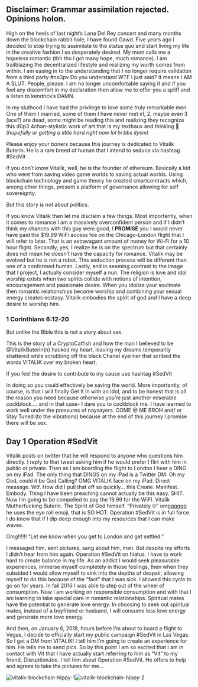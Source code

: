 [category]: <> (General)
[date]: <> (2018/02/11)
[title]: <> (Operation #SedVit)
## Disclaimer: Grammar assimilation rejected. Opinions holon.

High on the heels of last night’s Lana Del Rey concert and many months down the blockchain rabbit hole, I have found Gawd. Five years ago I decided to stop trying to assimilate to the status quo and start living my life in the creative fashion I so desperately desired. My mom calls me a hopeless romantic (tbh tho I got many hope, much romance). I am trailblazing the decentralized lifestyle and realizing my worth comes from within. I am easing in to the understanding that I no longer require validation from a third party #no3pv Do you understand WTF I just said? It means I AM A SLUT. People, please. I am no longer uncomfortable saying it and if you feel any discomfort in my declaration then allow me to offer you a spliff and a listen to kendrick’s DAMN.

In my sluthood I have had the privilege to love some truly remarkable men. One of them I married, some of them I have never met irl, 2, maybe even 3 (ace?) are dead, some might be reading this and realizing they recognize this d0p3 4chan-stylistic work of art that is my textbaux and thinking 🤔 *(hopefully ur getting a little hard right now lol hi bbs ilysm)*

Please enjoy your boners because this journey is dedicated to Vitalik Buterin. He is a rare breed of human that I intend to seduce via hashtag #SedVit

If you don’t know Vitalik, well, he is the founder of ethereum. Basically a kid who went from saving video game worlds to saving actual worlds. Using blockchain technology and game theory he created smartcontracts which, among other things, present a platform of governance allowing for self sovereignty.

But this story is not about politics.

If you know Vitalik then let me disclaim a few things. Most importantly, when it comes to romance I am a massively overconfident person and if I didn’t think my chances with this guy were good, I **PROMiSE** you I would never have paid the $19.99 WiFi access fee on the Chicago-London flight that I will refer to later. That is an extravagant amount of money for Wi-Fi for a 10 hour flight. Secondly, yes, I realize he is on the spectrum but that certainly does not mean he doesn’t have the capacity for romance. Vitalik may be evolved but he is not a robot. This seduction process will be different than one of a conformed human. Lastly, and in seeming contrast to the image that I project, I actually consider myself a nun. The religion is love and idol worship exists when two spirits collide with notions of intention, encouragement and passionate desire. When you idolize your soulmate then romantic relationships become worship and combining your sexual energy creates ecstasy. Vitalik embodies the spirit of god and I have a deep desire to worship him.

### 1 Corinthians 6:12-20

But unlike the Bible this is not a story about sex.

This is the story of a CryptoCatfish and how the man I believed to be @VitalikButerin(n) hacked my heart, leaving my dreams temporarily shattered while scrubbing off the black Chanel eyeliner that scribed the words VITALIK over my broken heart.

If you feel the desire to contribute to my cause use hashtag #SedVit

In doing so you could effectively be saving the world. More importantly, of course, is that I will finally Get It In with an Idol, and to be honest that is all the reason you need because otherwise you’re just another miserable cockblock.... and in that case- I dare you to cockblock me. I have learned to work well under the pressures of naysayers. COME @ ME BROH and/ or Stay Tuned (to the vibrations) because at the end of this journey I promise there will be sex.

## Day 1 Operation #SedVit

Vitalik posts on twitter that he will respond to anyone who questions him directly. I reply to that tweet asking him if he would prefer I flirt with him in public or private. Then as I am boarding the flight to London I hear a DING on my iPad. The only thing that DINGS on my iPad is a Twitter DM. Oh my God, could it be God Calling? OMG VITALIK face on my iPad. Direct message. Wtf. How did I pull that off so quickly... this Create. Manifest. Embody. Thing I have been preaching cannot actually be this easy. SHIT. Now I’m going to be compelled to pay the 19.99 for the WIFI. Vitalik Mutherfucking Buterin. The Spirit of God himself. “Privately 🙄” omgggggg he uses the eye roll emoji, that is SO HOT. Operation #SedVit is in full force. I do know that if I dip deep enough into my resources that I can make waves.

Omg!!!!!! “Let me know when you get to London and get settled.”

I messaged him, sent pictures, sang about him, man. But despite my efforts I didn’t hear from him again. Operation #SedVit on hiatus. I have to work hard to create balance in my life. As an addict I would seek pleasurable experiences, immerse myself completely in those feelings, then when they subsided I would allow myself to sink into the depths of despair, allowing myself to do this because of the “fact” that I was sick. I allowed this cycle to go on for years. In fall 2016 I was able to step out of the wheel of consumption. Now I am working on responsible consumption and with that I am learning to take special care in romantic relationships. Spiritual mates have the potential to generate love energy. In choosing to seek out spiritual mates, instead of a boyfriend or husband, I will consume less love energy and generate more love energy.

And then, on January 6, 2018, hours before I’m about to board a flight to Vegas, I decide to officially start my public campaign #SedVit in Las Vegas. So I get a DM from VITALIK! I tell him I’m going to create an experience for him. He tells me to send pics. So by this point I am so excited that I am in contact with Vit that I have actually start referring to him as “Vit” to my friend, DisruptionJoe. I tell him about Operation #SedVit. He offers to help and agrees to take the pictures for me...

![vitalik-blockchain-hippy-1](https://blockchainhippy.io/images/posts/vitalik-blockchain-hippy-1.jpg)![vitalik-blockchain-hippy-2](https://blockchainhippy.io/images/posts/vitalik-blockchain-hippy-2.jpg)